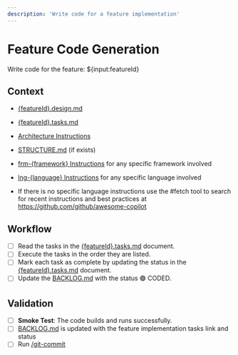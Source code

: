 ```yaml
---
description: 'Write code for a feature implementation'
---
```


# Feature Code Generation

Write code for the feature: ${input:featureId}

## Context

- [{featureId}.design.md](/docs/feats/{featureId}.design.md)
- [{featureId}.tasks.md](/docs/feats/{featureId}.tasks.md)
- [Architecture Instructions](/.github/instructions/architecture.instructions.md) 
- [STRUCTURE.md](/docs/STRUCTURE.md) (if exists)
- [frm-{framework} Instructions](/.github/instructions/frm-{framework}.instructions.md) for any specific framework involved
- [lng-{language} Instructions](/.github/instructions/lng-{language}.instructions.md) for any specific language involved

- If there is no specific language instructions use the #fetch tool to search for recent instructions and best practices at https://github.com/github/awesome-copilot

## Workflow

- [ ] Read the tasks in the [{featureId}.tasks.md](/docs/{featureId}.tasks.md) document.
- [ ] Execute the tasks in the order they are listed.
- [ ] Mark each task as complete by updating the status in the [{featureId}.tasks.md](/docs/{featureId}.tasks.md) document.
- [ ] Update the [BACKLOG.md](/docs/BACKLOG.md) with the status 🟢 CODED.

## Validation

- [ ] **Smoke Test**: The code builds and runs successfully.
- [ ] [BACKLOG.md](/docs/BACKLOG.md) is updated with the feature implementation tasks link and status
- [ ] Run [/git-commit](/.github/prompts/git-commit.prompt.md)
